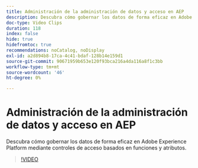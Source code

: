 ```yaml
---
title: Administración de la administración de datos y acceso en AEP
description: Descubra cómo gobernar los datos de forma eficaz en Adobe Experience Platform mediante controles de acceso basados en funciones y atributos.
doc-type: Video Clips
duration: 118
index: false
hide: true
hidefromtoc: true
recommendations: noCatalog, noDisplay
exl-id: a2d894b8-17ca-4c41-bdaf-128b14e159d1
source-git-commit: 90671959b653e120f93bca216a4da116a8f1c3bb
workflow-type: tm+mt
source-wordcount: '46'
ht-degree: 0%

---
```


# Administración de la administración de datos y acceso en AEP

Descubra cómo gobernar los datos de forma eficaz en Adobe Experience Platform mediante controles de acceso basados en funciones y atributos.

<!-- 62_S601_3442532_118_managing-data-governance-and-access-in-aep -->
>[!VIDEO](https://video.tv.adobe.com/v/3458316/?learn=on&enablevpops=true)
